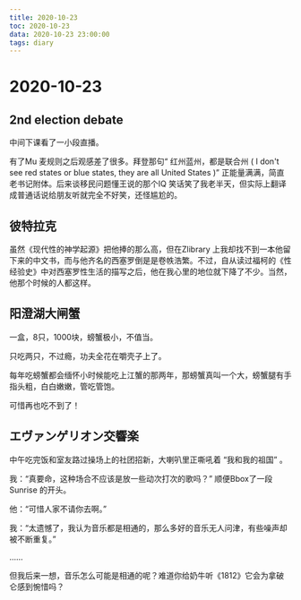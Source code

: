 ```yaml
---
title: 2020-10-23
toc: 2020-10-23
data: 2020-10-23 23:00:00
tags: diary
---
```



# 2020-10-23

## 2nd election debate

中间下课看了一小段直播。

有了Mu 麦规则之后观感差了很多。拜登那句“ 红州蓝州，都是联合州 ( I don't see red states or blue states, they are all United States )” 正能量满满，简直老书记附体。后来谈移民问题懂王说的那个IQ 笑话笑了我老半天，但实际上翻译成普通话说给朋友听就完全不好笑，还怪尴尬的。

## 彼特拉克

虽然《现代性的神学起源》把他捧的那么高，但在Zlibrary 上我却找不到一本他留下来的中文书，而与他齐名的西塞罗倒是是卷帙浩繁。不过，自从读过福柯的《性经验史》中对西塞罗性生活的描写之后，他在我心里的地位就下降了不少。当然，他那个时候的人都这样。

## 阳澄湖大闸蟹

一盒，8只，1000块，螃蟹极小，不值当。

只吃两只，不过瘾，功夫全花在嚼壳子上了。

每年吃螃蟹都会缅怀小时候能吃上江蟹的那两年，那螃蟹真叫一个大，螃蟹腿有手指头粗，白白嫩嫩，管吃管饱。

可惜再也吃不到了！

## エヴァンゲリオン交響楽

中午吃完饭和室友路过操场上的社团招新，大喇叭里正嘶吼着 “我和我的祖国” 。

我：“真要命，这种场合不应该是放一些动次打次的歌吗？” 顺便Bbox了一段Sunrise 的开头。

他：“可惜人家不请你去啊。”

我：“太遗憾了，我认为音乐都是相通的，那么多好的音乐无人问津，有些噪声却被不断重复。”

……

但我后来一想，音乐怎么可能是相通的呢？难道你给奶牛听《1812》它会为拿破仑感到惋惜吗？

















